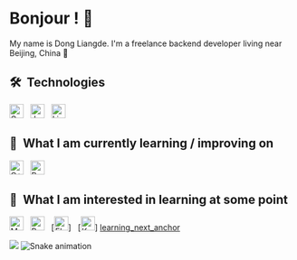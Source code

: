 # Bonjour ! 🥖

My name is Dong Liangde. I'm a freelance backend developer living near Beijing, China 🥐

## 🛠  Technologies

<a name="learning-now"></a>

[<img src="https://img.shields.io/badge/Golang-282C34?logo=go&logoColor=3178C6" alt="Golang logo" title="Golang" height="25" />][tech_tools_anchor]
&nbsp;
[<img src="https://img.shields.io/badge/Java-282C34?logo=java&logoColor=3178C6" alt="Java logo" title="Java" height="25" />][tech_tools_anchor]
&nbsp;
[<img src="https://img.shields.io/badge/Linux-282C34?logo=Linux&logoColor=3DDC84" alt="Linux logo" title="Linux" height="25" />][tech_tools_anchor]

<a name="learning-next"></a>

## 📖  What I am currently learning / improving on

[<img src="https://img.shields.io/badge/C++-282C34?logo=C&logoColor=FFCA28" alt="C++ logo" title="C++" height="25" />][learning_now_anchor]
&nbsp;
[<img src="https://img.shields.io/badge/Rust-282C34?logo=rust&logoColor=DB7093" alt="Rust logo" title="Rust" height="25" />][learning_now_anchor]

## 👾  What I am interested in learning at some point

[<img src="https://img.shields.io/badge/MongoDB-282C34?logo=mongodb&logoColor=47A248" alt="MongoDB logo" title="MongoDB" height="25" />][learning_next_anchor]
&nbsp;
[<img src="https://img.shields.io/badge/Redis-282C34?logo=redis&logoColor=38B2AC" alt="Redis logo" title="Redis" height="25" />][learning_next_anchor]
&nbsp;
[<img src="https://img.shields.io/badge/Elasticsearch-282C34?logo=Elasticsearch&logoColor=FFFFFF" alt="Elasticsearch logo" title="Elasticsearch" height="25" />]
&nbsp;
[<img src="https://img.shields.io/badge/Kubernetes-282C34?logo=Kubernetes" alt="Kubernetes logo" title="Kubernetes" height="25" />]
[learning_next_anchor]

[tech_tools_anchor]: #bonjour--
[learning_now_anchor]: #learning-now
[learning_next_anchor]: #learning-next

![](https://github-readme-stats.vercel.app/api?username=dongliangde&show_icons=true)
![Snake animation](https://github.com/dongliangde/dongliangde/blob/output/github-contribution-grid-snake.svg)
